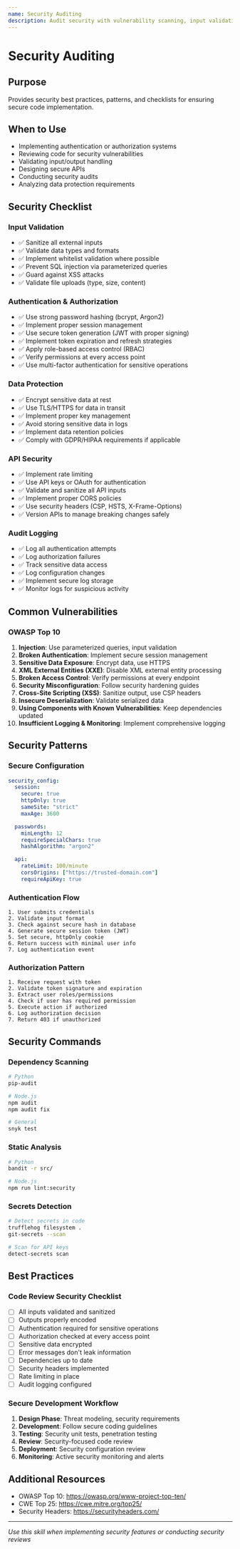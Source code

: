 ```yaml
---
name: Security Auditing
description: Audit security with vulnerability scanning, input validation checks, and auth/authz review against OWASP Top 10. Use when implementing authentication, reviewing security-sensitive code, or conducting security audits.
---
```


# Security Auditing

## Purpose
Provides security best practices, patterns, and checklists for ensuring secure code implementation.

## When to Use
- Implementing authentication or authorization systems
- Reviewing code for security vulnerabilities
- Validating input/output handling
- Designing secure APIs
- Conducting security audits
- Analyzing data protection requirements

## Security Checklist

### Input Validation
- ✅ Sanitize all external inputs
- ✅ Validate data types and formats
- ✅ Implement whitelist validation where possible
- ✅ Prevent SQL injection via parameterized queries
- ✅ Guard against XSS attacks
- ✅ Validate file uploads (type, size, content)

### Authentication & Authorization
- ✅ Use strong password hashing (bcrypt, Argon2)
- ✅ Implement proper session management
- ✅ Use secure token generation (JWT with proper signing)
- ✅ Implement token expiration and refresh strategies
- ✅ Apply role-based access control (RBAC)
- ✅ Verify permissions at every access point
- ✅ Use multi-factor authentication for sensitive operations

### Data Protection
- ✅ Encrypt sensitive data at rest
- ✅ Use TLS/HTTPS for data in transit
- ✅ Implement proper key management
- ✅ Avoid storing sensitive data in logs
- ✅ Implement data retention policies
- ✅ Comply with GDPR/HIPAA requirements if applicable

### API Security
- ✅ Implement rate limiting
- ✅ Use API keys or OAuth for authentication
- ✅ Validate and sanitize all API inputs
- ✅ Implement proper CORS policies
- ✅ Use security headers (CSP, HSTS, X-Frame-Options)
- ✅ Version APIs to manage breaking changes safely

### Audit Logging
- ✅ Log all authentication attempts
- ✅ Log authorization failures
- ✅ Track sensitive data access
- ✅ Log configuration changes
- ✅ Implement secure log storage
- ✅ Monitor logs for suspicious activity

## Common Vulnerabilities

### OWASP Top 10
1. **Injection**: Use parameterized queries, input validation
2. **Broken Authentication**: Implement secure session management
3. **Sensitive Data Exposure**: Encrypt data, use HTTPS
4. **XML External Entities (XXE)**: Disable XML external entity processing
5. **Broken Access Control**: Verify permissions at every endpoint
6. **Security Misconfiguration**: Follow security hardening guides
7. **Cross-Site Scripting (XSS)**: Sanitize output, use CSP headers
8. **Insecure Deserialization**: Validate serialized data
9. **Using Components with Known Vulnerabilities**: Keep dependencies updated
10. **Insufficient Logging & Monitoring**: Implement comprehensive logging

## Security Patterns

### Secure Configuration
```yaml
security_config:
  session:
    secure: true
    httpOnly: true
    sameSite: "strict"
    maxAge: 3600

  passwords:
    minLength: 12
    requireSpecialChars: true
    hashAlgorithm: "argon2"

  api:
    rateLimit: 100/minute
    corsOrigins: ["https://trusted-domain.com"]
    requireApiKey: true
```

### Authentication Flow
```
1. User submits credentials
2. Validate input format
3. Check against secure hash in database
4. Generate secure session token (JWT)
5. Set secure, httpOnly cookie
6. Return success with minimal user info
7. Log authentication event
```

### Authorization Pattern
```
1. Receive request with token
2. Validate token signature and expiration
3. Extract user roles/permissions
4. Check if user has required permission
5. Execute action if authorized
6. Log authorization decision
7. Return 403 if unauthorized
```

## Security Commands

### Dependency Scanning
```bash
# Python
pip-audit

# Node.js
npm audit
npm audit fix

# General
snyk test
```

### Static Analysis
```bash
# Python
bandit -r src/

# Node.js
npm run lint:security
```

### Secrets Detection
```bash
# Detect secrets in code
trufflehog filesystem .
git-secrets --scan

# Scan for API keys
detect-secrets scan
```

## Best Practices

### Code Review Security Checklist
- [ ] All inputs validated and sanitized
- [ ] Outputs properly encoded
- [ ] Authentication required for sensitive operations
- [ ] Authorization checked at every access point
- [ ] Sensitive data encrypted
- [ ] Error messages don't leak information
- [ ] Dependencies up to date
- [ ] Security headers implemented
- [ ] Rate limiting in place
- [ ] Audit logging configured

### Secure Development Workflow
1. **Design Phase**: Threat modeling, security requirements
2. **Development**: Follow secure coding guidelines
3. **Testing**: Security unit tests, penetration testing
4. **Review**: Security-focused code review
5. **Deployment**: Security configuration review
6. **Monitoring**: Active security monitoring and alerts

## Additional Resources
- OWASP Top 10: https://owasp.org/www-project-top-ten/
- CWE Top 25: https://cwe.mitre.org/top25/
- Security Headers: https://securityheaders.com/

---
*Use this skill when implementing security features or conducting security reviews*
